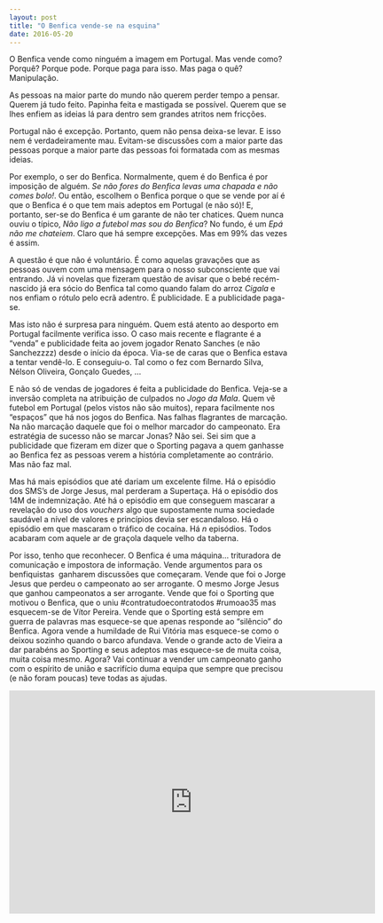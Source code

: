```yaml
---
layout: post
title: "O Benfica vende-se na esquina"
date: 2016-05-20
---
```

<p>O Benfica vende como ninguém a imagem em Portugal. Mas vende como? Porquê? Porque pode. Porque paga para isso. Mas paga o quê? Manipulação.</p><p>As pessoas na maior parte do mundo não querem perder tempo a pensar. Querem já tudo feito. Papinha feita e mastigada se possível. Querem que se lhes enfiem as ideias lá para dentro sem grandes atritos nem fricções.</p><p>Portugal não é excepção. Portanto, quem não pensa deixa-se levar. E isso nem é verdadeiramente mau. Evitam-se discussões com a maior parte das pessoas porque a maior parte das pessoas foi formatada com as mesmas ideias.</p><p>Por exemplo, o ser do Benfica. Normalmente, quem é do Benfica é por imposição de alguém. <i>Se não fores do Benfica levas uma chapada e não comes bolo!</i>. Ou então, escolhem o Benfica porque o que se vende por aí é que o Benfica é o que tem mais adeptos em Portugal (e não só)! E, portanto, ser-se do Benfica é um garante de não ter chatices. Quem nunca ouviu o típico, <i>Não ligo a futebol mas sou do Benfica</i>? No fundo, é um <i>Epá não me chateiem</i>. Claro que há sempre excepções. Mas em 99% das vezes é assim.</p><p>A questão é que não é voluntário. É como aquelas gravações que as pessoas ouvem com uma mensagem para o nosso subconsciente que vai entrando. Já vi novelas que fizeram questão de avisar que o bebé recém-nascido já era sócio do Benfica tal como quando falam do arroz <i>Cigala</i> e nos enfiam o rótulo pelo ecrã adentro. É publicidade. E a publicidade paga-se.</p><p>Mas isto não é surpresa para ninguém. Quem está atento ao desporto em Portugal facilmente verifica isso. O caso mais recente e flagrante é a “venda” e publicidade feita ao jovem jogador Renato Sanches (e não Sanchezzzz) desde o início da época. Via-se de caras que o Benfica estava a tentar vendê-lo. E conseguiu-o. Tal como o fez com Bernardo Silva, Nélson Oliveira, Gonçalo Guedes, …</p><p>E não só de vendas de jogadores é feita a publicidade do Benfica. Veja-se a inversão completa na atribuição de culpados no <i>Jogo da Mala</i>. Quem vê futebol em Portugal (pelos vistos não são muitos), repara facilmente nos “espaços” que há nos jogos do Benfica. Nas falhas flagrantes de marcação. Na não marcação daquele que foi o melhor marcador do campeonato. Era estratégia de sucesso não se marcar Jonas? Não sei. Sei sim que a publicidade que fizeram em dizer que o Sporting pagava a quem ganhasse ao Benfica fez as pessoas verem a história completamente ao contrário. Mas não faz mal.</p><p>Mas há mais episódios que até dariam um excelente filme. Há o episódio dos SMS’s de Jorge Jesus, mal perderam a Supertaça. Há o episódio dos 14M de indemnização. Até há o episódio em que conseguem mascarar a revelação do uso dos <i>vouchers</i> algo que supostamente numa sociedade saudável a nível de valores e princípios devia ser escandaloso. Há o episódio em que mascaram o tráfico de cocaína. Há <i>n</i> episódios. Todos acabaram com aquele ar de graçola daquele velho da taberna.</p><p>Por isso, tenho que reconhecer. O Benfica é uma máquina… trituradora de comunicação e impostora de informação. Vende argumentos para os benfiquistas  ganharem discussões que começaram. Vende que foi o Jorge Jesus que perdeu o campeonato ao ser arrogante. O mesmo Jorge Jesus que ganhou campeonatos a ser arrogante. Vende que foi o Sporting que motivou o Benfica, que o uniu #contratudoecontratodos #rumoao35 mas esquecem-se de Vítor Pereira. Vende que o Sporting está sempre em guerra de palavras mas esquece-se que apenas responde ao “silêncio” do Benfica. Agora vende a humildade de Rui Vitória mas esquece-se como o deixou sozinho quando o barco afundava. Vende o grande acto de Vieira a dar parabéns ao Sporting e seus adeptos mas esquece-se de muita coisa, muita coisa mesmo. Agora? Vai continuar a vender um campeonato ganho com o espírito de união e sacrifício duma equipa que sempre que precisou (e não foram poucas) teve todas as ajudas.</p>

<iframe width="660" height="402" src="https://www.youtube.com/embed/Nxr5fSKLd7o" frameborder="0" allowfullscreen></iframe></p>
